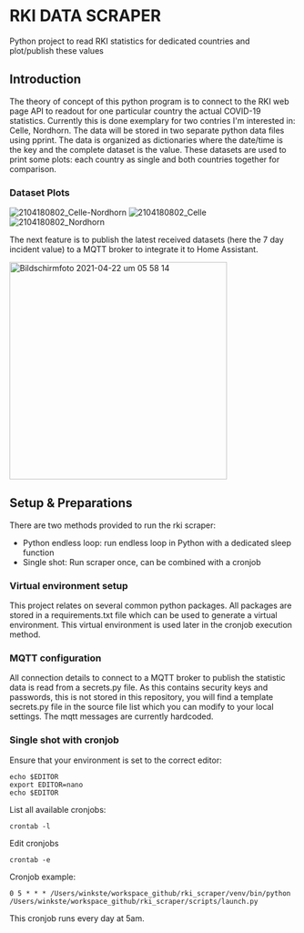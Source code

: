 # RKI DATA SCRAPER
Python project to read RKI statistics for dedicated countries and plot/publish these values

## Introduction
The theory of concept of this python program is to connect to the RKI web page API to readout for one particular country the actual COVID-19 statistics. Currently this is done exemplary for two contries I'm interested in: Celle, Nordhorn.
The data will be stored in two separate python data files using pprint. The data is organized as dictionaries where the date/time is the key and the complete dataset is the value.
These datasets are used to print some plots: each country as single and both countries together for comparison. 

### Dataset Plots
![2104180802_Celle-Nordhorn](https://user-images.githubusercontent.com/9803344/115136140-18c5a080-a01e-11eb-9a87-ca09d0d4f310.png)
![2104180802_Celle](https://user-images.githubusercontent.com/9803344/115136144-1b27fa80-a01e-11eb-89ad-e1de62dbe11b.png)
![2104180802_Nordhorn](https://user-images.githubusercontent.com/9803344/115136146-1fecae80-a01e-11eb-92e1-06dc649a50a7.png)

The next feature is to publish the latest received datasets (here the 7 day incident value) to a MQTT broker to integrate it to Home Assistant.

<img width="382" alt="Bildschirmfoto 2021-04-22 um 05 58 14" src="https://user-images.githubusercontent.com/9803344/115653866-449f9980-a330-11eb-8991-7aa8b52b673f.png">


## Setup & Preparations
There are two methods provided to run the rki scraper:
- Python endless loop: run endless loop in Python with a dedicated sleep function
- Single shot: Run scraper once, can be combined with a cronjob

### Virtual environment setup
This project relates on several common python packages. All packages are stored in a requirements.txt file which can be used to generate a virtual environment. This virtual environment is used later in the cronjob execution method.

### MQTT configuration
All connection details to connect to a MQTT broker to publish the statistic data is read from a secrets.py file. As this contains security keys and passwords, this is not stored in this repository, you will find a template secrets.py file in the source file list which you can modify to your local settings. The mqtt messages are currently hardcoded.

### Single shot with cronjob
Ensure that your environment is set to the correct editor:
```
echo $EDITOR
export EDITOR=nano
echo $EDITOR
```

List all available cronjobs:
```
crontab -l
```

Edit cronjobs
```
crontab -e

```

Cronjob example:
```
0 5 * * * /Users/winkste/workspace_github/rki_scraper/venv/bin/python /Users/winkste/workspace_github/rki_scraper/scripts/launch.py

```
This cronjob runs every day at 5am.
